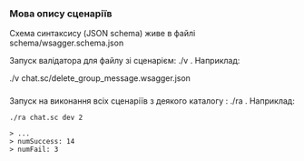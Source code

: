 ### Мова опису сценаріїв

Схема синтаксису (JSON schema) живе в файлі schema/wsagger.schema.json

Запуск валідатора для файлу зі сценарієм: ./v <filename>. Наприклад:

./v chat.sc/delete_group_message.wsagger.json   


###

Запуск на виконання всіх сценаріїв з деякого каталогу : ./ra <dirname> <server> <user>. Наприклад:

    ./ra chat.sc dev 2

    > ...   
    > numSuccess: 14   
    > numFail: 3   
